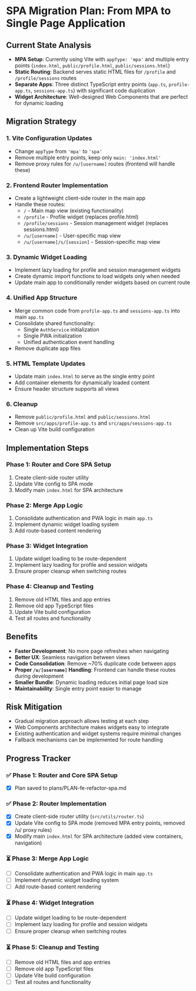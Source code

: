 # SPA Migration Plan: From MPA to Single Page Application

## Current State Analysis

- **MPA Setup**: Currently using Vite with `appType: 'mpa'` and multiple entry points (`index.html`, `public/profile.html`, `public/sessions.html`)
- **Static Routing**: Backend serves static HTML files for `/profile` and `/profile/sessions` routes
- **Separate Apps**: Three distinct TypeScript entry points (`app.ts`, `profile-app.ts`, `sessions-app.ts`) with significant code duplication
- **Widget Architecture**: Well-designed Web Components that are perfect for dynamic loading

## Migration Strategy

### 1. **Vite Configuration Updates**

- Change `appType` from `'mpa'` to `'spa'`
- Remove multiple entry points, keep only `main: 'index.html'`
- Remove proxy rules for `/u/[username]` routes (frontend will handle these)

### 2. **Frontend Router Implementation**

- Create a lightweight client-side router in the main app
- Handle these routes:
  - `/` - Main map view (existing functionality)
  - `/profile` - Profile widget (replaces profile.html)
  - `/profile/sessions` - Session management widget (replaces sessions.html)
  - `/u/[username]` - User-specific map view
  - `/u/[username]/s/[session]` - Session-specific map view

### 3. **Dynamic Widget Loading**

- Implement lazy loading for profile and session management widgets
- Create dynamic import functions to load widgets only when needed
- Update main app to conditionally render widgets based on current route

### 4. **Unified App Structure**

- Merge common code from `profile-app.ts` and `sessions-app.ts` into main `app.ts`
- Consolidate shared functionality:
  - Single `AuthService` initialization
  - Single PWA initialization
  - Unified authentication event handling
- Remove duplicate app files

### 5. **HTML Template Updates**

- Update main `index.html` to serve as the single entry point
- Add container elements for dynamically loaded content
- Ensure header structure supports all views

### 6. **Cleanup**

- Remove `public/profile.html` and `public/sessions.html`
- Remove `src/apps/profile-app.ts` and `src/apps/sessions-app.ts`
- Clean up Vite build configuration

## Implementation Steps

### Phase 1: Router and Core SPA Setup

1. Create client-side router utility
2. Update Vite config to SPA mode
3. Modify main `index.html` for SPA architecture

### Phase 2: Merge App Logic

1. Consolidate authentication and PWA logic in main `app.ts`
2. Implement dynamic widget loading system
3. Add route-based content rendering

### Phase 3: Widget Integration

1. Update widget loading to be route-dependent
2. Implement lazy loading for profile and session widgets
3. Ensure proper cleanup when switching routes

### Phase 4: Cleanup and Testing

1. Remove old HTML files and app entries
2. Remove old app TypeScript files
3. Update Vite build configuration
4. Test all routes and functionality

## Benefits

- **Faster Development**: No more page refreshes when navigating
- **Better UX**: Seamless navigation between views
- **Code Consolidation**: Remove ~70% duplicate code between apps
- **Proper `/u/[username]` Handling**: Frontend can handle these routes during development
- **Smaller Bundle**: Dynamic loading reduces initial page load size
- **Maintainability**: Single entry point easier to manage

## Risk Mitigation

- Gradual migration approach allows testing at each step
- Web Components architecture makes widgets easy to integrate
- Existing authentication and widget systems require minimal changes
- Fallback mechanisms can be implemented for route handling

## Progress Tracker

### ✅ Phase 1: Router and Core SPA Setup

- [x] Plan saved to plans/PLAN-fe-refactor-spa.md

### ✅ Phase 2: Router Implementation

- [x] Create client-side router utility (`src/utils/router.ts`)
- [x] Update Vite config to SPA mode (removed MPA entry points, removed /u/ proxy rules)
- [x] Modify main `index.html` for SPA architecture (added view containers, navigation)

### ⏳ Phase 3: Merge App Logic

- [ ] Consolidate authentication and PWA logic in main `app.ts`
- [ ] Implement dynamic widget loading system
- [ ] Add route-based content rendering

### ⏳ Phase 4: Widget Integration

- [ ] Update widget loading to be route-dependent
- [ ] Implement lazy loading for profile and session widgets
- [ ] Ensure proper cleanup when switching routes

### ⏳ Phase 5: Cleanup and Testing

- [ ] Remove old HTML files and app entries
- [ ] Remove old app TypeScript files
- [ ] Update Vite build configuration
- [ ] Test all routes and functionality
